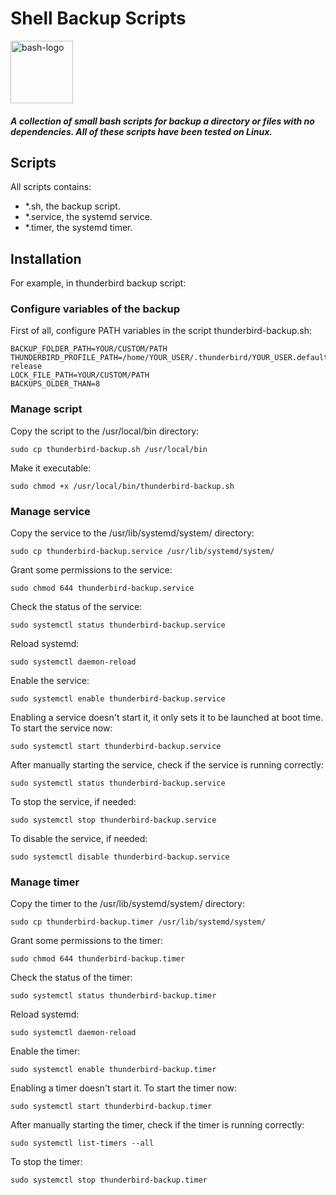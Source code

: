 # Shell Backup Scripts

<img src="https://cloud.githubusercontent.com/assets/2059754/24601246/753a7f36-1858-11e7-9d6b-7a0e64fb27f7.png" height="100px" width="100px" alt="bash-logo"/>

##### A collection of small bash scripts for backup a directory or files with no dependencies. All of these scripts have been tested on Linux.

## Scripts

All scripts contains: 

* *.sh, the backup script.
* *.service, the systemd service.
* *.timer, the systemd timer.

## Installation

For example, in thunderbird backup script:

### Configure variables of the backup

First of all, configure PATH variables in the script thunderbird-backup.sh:
```shell script
BACKUP_FOLDER_PATH=YOUR/CUSTOM/PATH
THUNDERBIRD_PROFILE_PATH=/home/YOUR_USER/.thunderbird/YOUR_USER.default-release
LOCK_FILE_PATH=YOUR/CUSTOM/PATH
BACKUPS_OLDER_THAN=8
```

### Manage script

Copy the script to the /usr/local/bin directory:
```
sudo cp thunderbird-backup.sh /usr/local/bin
```

Make it executable:
```
sudo chmod +x /usr/local/bin/thunderbird-backup.sh
```

### Manage service

Copy the service to the /usr/lib/systemd/system/ directory:
```
sudo cp thunderbird-backup.service /usr/lib/systemd/system/
```

Grant some permissions to the service:
```
sudo chmod 644 thunderbird-backup.service
```

Check the status of the service:
```
sudo systemctl status thunderbird-backup.service
```

Reload systemd:
```
sudo systemctl daemon-reload
```

Enable the service:
```
sudo systemctl enable thunderbird-backup.service
```

Enabling a service doesn't start it, it only sets it to be launched at boot time. To start the service now:
```
sudo systemctl start thunderbird-backup.service
```
After manually starting the service, check if the service is running correctly:
```
sudo systemctl status thunderbird-backup.service
```
To stop the service, if needed:
```
sudo systemctl stop thunderbird-backup.service
```
To disable the service, if needed:
```
sudo systemctl disable thunderbird-backup.service
```

### Manage timer

Copy the timer to the /usr/lib/systemd/system/ directory:
```
sudo cp thunderbird-backup.timer /usr/lib/systemd/system/
```

Grant some permissions to the timer:
```
sudo chmod 644 thunderbird-backup.timer
```

Check the status of the timer:
```
sudo systemctl status thunderbird-backup.timer
```

Reload systemd:
```
sudo systemctl daemon-reload
```

Enable the timer:
```
sudo systemctl enable thunderbird-backup.timer
```

Enabling a timer doesn't start it. To start the timer now:
```
sudo systemctl start thunderbird-backup.timer
```
After manually starting the timer, check if the timer is running correctly:
```
sudo systemctl list-timers --all
```
To stop the timer:
```
sudo systemctl stop thunderbird-backup.timer
```
